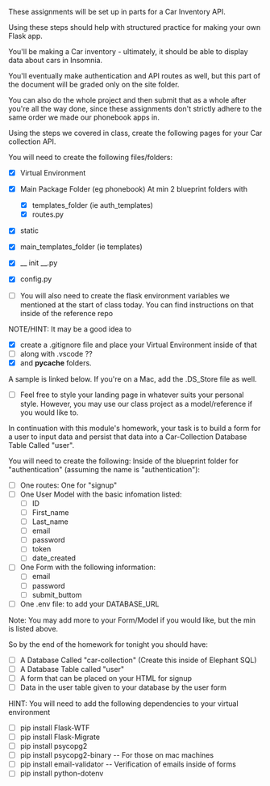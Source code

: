 These assignments will be set up in parts for a Car Inventory API. 

Using these steps should help with structured practice for making your own Flask app. 

You'll be making a Car inventory - ultimately, it should be able to display data about cars in Insomnia. 

You'll eventually make authentication and API routes as well, but this part of the document will be graded only on the site folder. 

You can also do the whole project and then submit that as a whole after you're all the way done, since these assignments don't strictly adhere to the same order we made our phonebook apps in. 

Using the steps we covered in class, create the following pages for your Car collection API.

You will need to create the following files/folders:
  - [x] Virtual Environment
  - [x] Main Package Folder (eg phonebook)
  At min 2 blueprint folders with
    - [x] templates_folder (ie auth_templates)
    - [x] routes.py
  - [x] static
  - [x] main_templates_folder (ie templates)
  - [x] __ init __.py
  - [x] config.py

- [ ] You will also need to create the flask environment variables we mentioned at the start of class today. You can find instructions on that inside of the reference repo

NOTE/HINT: It may be a good idea to 
- [x] create a .gitignore file and place your Virtual Environment inside of that
- [ ] along with .vscode ??
- [x] and __pycache__ folders.

A sample is linked below. If you're on a Mac, add the .DS_Store file as well. 

- [ ] Feel free to style your landing page in whatever suits your personal style. However, you may use our class project as a model/reference if you would like to.

In continuation with this module's homework, your task is to build a form for a user to input data and persist that data into a Car-Collection Database Table Called "user".

You will need to create the following:
Inside of the blueprint folder for "authentication" (assuming the name is "authentication"):
  - [ ] One routes: One for "signup"
  - [ ] One User Model with the basic infomation listed:
      - [ ]  ID
      - [ ]  First_name
      - [ ]  Last_name
      - [ ]  email
      - [ ]  password
      - [ ]  token
      - [ ]  date_created
  - [ ] One Form with the following information:
      - [ ] email
      - [ ] password
      - [ ] submit_buttom

  - [ ] One .env file: to add your DATABASE_URL

Note: You may add more to your Form/Model if you would like, but the min is listed above.

So by the end of the homework for tonight you should have:
- [ ] A Database Called "car-collection" (Create this inside of Elephant SQL)
- [ ] A Database Table called "user"
- [ ] A form that can be placed on your HTML for signup
- [ ] Data in the user table given to your database by the user form

HINT: You will need to add the following dependencies to your virtual environment
- [ ] pip install Flask-WTF
- [ ] pip install Flask-Migrate
- [ ] pip install psycopg2
- [ ] pip install psycopg2-binary -- For those on mac machines
- [ ] pip install email-validator -- Verification of emails inside of forms
- [ ] pip install python-dotenv
